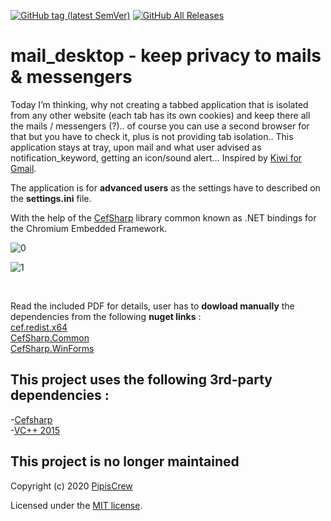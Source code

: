 [![GitHub tag (latest SemVer)](https://img.shields.io/github/tag/pipiscrew/mail_desktop.svg)](https://github.com/pipiscrew/mail_desktop/releases)
[![GitHub All Releases](https://img.shields.io/github/downloads/pipiscrew/mail_desktop/total.svg)](https://github.com/pipiscrew/mail_desktop/releases)

# mail_desktop - keep privacy to mails & messengers

Today I’m thinking, why not creating a tabbed application that is isolated from any other website (each tab has its own cookies) and keep there all the mails / messengers (?).. of course you can use a second browser for that but you have to check it, plus is not providing tab isolation.. This application stays at tray, upon mail and what user advised as notification_keyword, getting an icon/sound alert… Inspired by [Kiwi for Gmail](https://www.kiwiforgmail.com/).

The application is for **advanced users** as the settings have to described on the **settings.ini** file.

With the help of the [CefSharp](https://github.com/cefsharp/CefSharp/) library common known as .NET bindings for the Chromium Embedded Framework.

![0](https://user-images.githubusercontent.com/3852762/75326046-95c61180-5882-11ea-8bad-a8948f7a0475.jpg)

![1](https://user-images.githubusercontent.com/3852762/75325763-0de00780-5882-11ea-9b22-a838b99f5b98.png)

<br>

Read the included PDF for details, user has to **dowload manually** the dependencies from the following **nuget links** : <br>
[cef.redist.x64](https://www.nuget.org/packages/cef.redist.x64/79.1.36)<br> 
[CefSharp.Common](https://www.nuget.org/packages/CefSharp.Common/79.1.360)<br> 
[CefSharp.WinForms](https://www.nuget.org/packages/CefSharp.WinForms/79.1.360)<br> 


## This project uses the following 3rd-party dependencies :<br>
-[Cefsharp](https://github.com/cefsharp/CefSharp)<br>
-[VC++ 2015](https://www.microsoft.com/en-us/download/details.aspx?id=52685)
<br>
## This project is no longer maintained
Copyright (c) 2020 [PipisCrew](http://pipiscrew.com)

Licensed under the [MIT license](http://www.opensource.org/licenses/mit-license.php).
